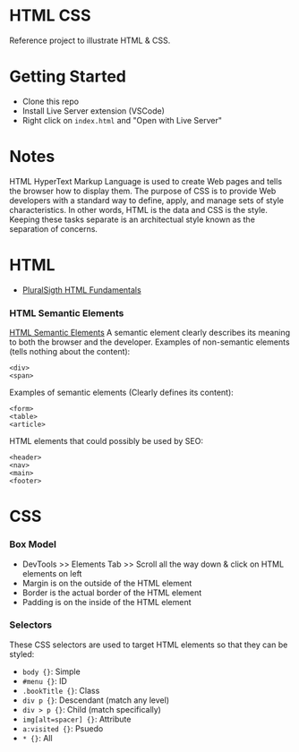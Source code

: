 # HTML CSS
Reference project to illustrate HTML & CSS.

# Getting Started
- Clone this repo
- Install Live Server extension (VSCode)
- Right click on `index.html` and "Open with Live Server"

# Notes
HTML HyperText Markup Language is used to create Web pages and tells the browser how to display them. The purpose of CSS is to provide Web developers with a standard way to define, apply, and manage sets of style characteristics.  In other words, HTML is the data and CSS is the style.  Keeping these tasks separate is an architectual style known as the separation of concerns.

# HTML
- [PluralSigth HTML Fundamentals](https://app.pluralsight.com/course-player?clipId=ecbf549b-e454-4d5a-9872-367356892b14)

### HTML Semantic Elements
[HTML Semantic Elements](https://www.w3schools.com/html/html5_semantic_elements.asp)
A semantic element clearly describes its meaning to both the browser and the developer. Examples of non-semantic elements (tells nothing about the content):
``` 
<div>
<span>
```

Examples of semantic elements (Clearly defines its content): 
```
<form>
<table>
<article>
```

HTML elements that could possibly be used by SEO:
```
<header>
<nav>
<main>
<footer>
```

# CSS
### Box Model
- DevTools >> Elements Tab >> Scroll all the way down & click on HTML elements on left
- Margin is on the outside of the HTML element
- Border is the actual border of the HTML element
- Padding is on the inside of the HTML element

### Selectors
These CSS selectors are used to target HTML elements so that they can be styled:
- `body {}`: Simple 
- `#menu {}`: ID 
- `.bookTitle {}`: Class
- `div p {}`: Descendant (match any level)
- `div > p {}`: Child (match specifically) 
- `img[alt=spacer] {}`: Attribute
- `a:visited {}`: Psuedo
- `* {}`: All

